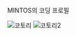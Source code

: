 <!DOCTYPE html>
<html>
<head>
  <meta charset="UTF-8">
  <p>MINTOS의 코딩 프로필</p>
</head>
<body>
  </body>
</html>

![코토리](https://i.namu.wiki/i/giisPT_vYKfWv-GIVbIjUUJocHgsMaYMSFn6cw_hA-DLqX4fuBnoBqeG8ua_goGeZaG3WIP2HQBzTiPct9Pv9s2B-5NC6Uzqbu8zwV3eDsdrcf89w-1H0V03qCKVUX46CHOX_9ZUKzpu7z8u7ddeeg.webp)
![코토리2](https://encrypted-tbn0.gstatic.com/images?q=tbn:ANd9GcSBusRXegMYb15aDxeJjNdOMi2Unlew81kjBn25V80q9Q&s)
